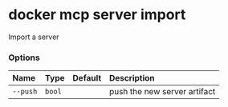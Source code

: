 # docker mcp server import

<!---MARKER_GEN_START-->
Import a server

### Options

| Name     | Type   | Default | Description                  |
|:---------|:-------|:--------|:-----------------------------|
| `--push` | `bool` |         | push the new server artifact |


<!---MARKER_GEN_END-->

